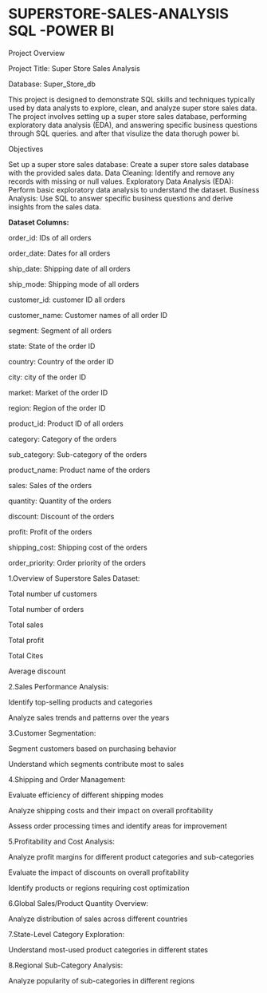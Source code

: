 # SUPERSTORE-SALES-ANALYSIS SQL -POWER BI

Project Overview

Project Title: Super Store Sales Analysis

Database: Super_Store_db

This project is designed to demonstrate SQL skills and techniques typically used by data analysts to explore, clean, and analyze super store sales data. The project involves setting up a super store sales database, performing exploratory data analysis (EDA), and answering specific business questions through SQL queries. and after that visulize the data thorugh power bi.


Objectives

Set up a super store sales database: Create a super store sales database with the provided sales data.
Data Cleaning: Identify and remove any records with missing or null values.
Exploratory Data Analysis (EDA): Perform basic exploratory data analysis to understand the dataset.
Business Analysis: Use SQL to answer specific business questions and derive insights from the sales data.

**Dataset Columns:**

order_id: IDs of all orders

order_date: Dates for all orders

ship_date: Shipping date of all orders

ship_mode: Shipping mode of all orders

customer_id: customer ID all orders

customer_name: Customer names of all order ID

segment: Segment of all orders

state: State of the order ID

country: Country of the order ID

city: city of the order ID

market: Market of the order ID

region: Region of the order ID

product_id: Product ID of all orders

category: Category of the orders

sub_category: Sub-category of the orders

product_name: Product name of the orders

sales: Sales of the orders

quantity: Quantity of the orders

discount: Discount of the orders

profit: Profit of the orders

shipping_cost: Shipping cost of the orders

order_priority: Order priority of the orders



1.Overview of Superstore Sales Dataset:

Total number uf customers

Total number of orders

Total sales

Total profit

Total Cites

Average discount

2.Sales Performance Analysis:

Identify top-selling products and categories

Analyze sales trends and patterns over the years

3.Customer Segmentation:

Segment customers based on purchasing behavior

Understand which segments contribute most to sales

4.Shipping and Order Management:

Evaluate efficiency of different shipping modes

Analyze shipping costs and their impact on overall profitability

Assess order processing times and identify areas for improvement

5.Profitability and Cost Analysis:

Analyze profit margins for different product categories and sub-categories

Evaluate the impact of discounts on overall profitability

Identify products or regions requiring cost optimization

6.Global Sales/Product Quantity Overview:

Analyze distribution of sales across different countries

7.State-Level Category Exploration:

Understand most-used product categories in different states

8.Regional Sub-Category Analysis:

Analyze popularity of sub-categories in different regions

